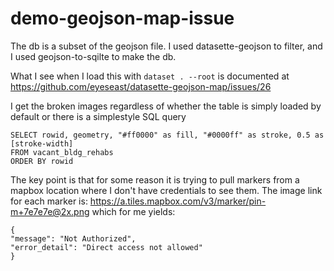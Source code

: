 # demo-geojson-map-issue

The db is a subset of the geojson file. I used datasette-geojson to filter, and I used geojson-to-sqilte to make the db.

What I see when I load this with `dataset . --root` is documented at https://github.com/eyeseast/datasette-geojson-map/issues/26 

I get the broken images regardless of whether the table is simply loaded by default or there is a simplestyle SQL query
```
SELECT rowid, geometry, "#ff0000" as fill, "#0000ff" as stroke, 0.5 as [stroke-width]
FROM vacant_bldg_rehabs
ORDER BY rowid
```
The key point is that for some reason it is trying to pull markers from a mapbox location where I don't have credentials to see them. The image link for each marker is: https://a.tiles.mapbox.com/v3/marker/pin-m+7e7e7e@2x.png
which for me yields:
```
{
"message": "Not Authorized",
"error_detail": "Direct access not allowed"
}
```
